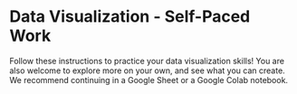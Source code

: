 # Data Visualization - Self-Paced Work
Follow these instructions to practice your data visualization skills! You are also welcome to explore more on your own, and see what you can create. We recommend continuing in a Google Sheet or a Google Colab notebook.